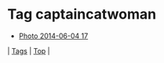 <!--
title: Tag captaincatwoman
date: 2020-06-28T15:26:59.614Z
tags:
-->
# Tag captaincatwoman

 * [Photo 2014-06-04 17](87807546504.md)

| [Tags](tags.md) | [Top](index.md) |
